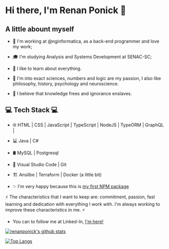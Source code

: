 # Hi there, I'm Renan Ponick 👋

## A little abount myself

- 💼 I'm working at @nginformatica, as a back-end programmer and love my work;
- 🎓 I'm studying Analysis and Systems Development at SENAC-SC;

- 🌱 I like to learn about everything.
- 🔭 I'm into exact sciences, numbers and logic are my passion, I also like philosophy, history, psychology and neuroscience.
- 💬 I believe that knowledge frees and ignorance enslaves.

## 💻 Tech Stack 💻
 
- 🌐 HTML | CSS | JavaScript | TypeScript | NodeJS | TypeORM | GraphQL |
- 💻 Java | C# 
- 🛢 MySQL | Postgresql 
- 🔧 Visual Studio Code | Git
- :building_construction: Ansilbe | Terraform | Docker (a little bit)

- ✨ I'm very happy because this is [my first NPM package](https://www.npmjs.com/package/lib-anonymization)

⚡ The characteristics that I want to keep are: commitment, passion, fast learning and dedication with everything I work with. I'm always working to improve these characteristics in me. ⚡

- You can to follow me at Linked-In, <a href="https://www.linkedin.com/in/renan-ponick-9107a5174//">I'm here!</a>

[![renanponick's github stats](https://github-readme-stats.vercel.app/api?username=renanponick&show_icons=true&theme=merko&hide=["contribs","issues"])](https://github.com/renanponick)

[![Top Langs](https://github-readme-stats.vercel.app/api/top-langs/?username=renanponick&show_icons=true&theme=merko)](https://github.com/renanponick/github-readme-stats)
